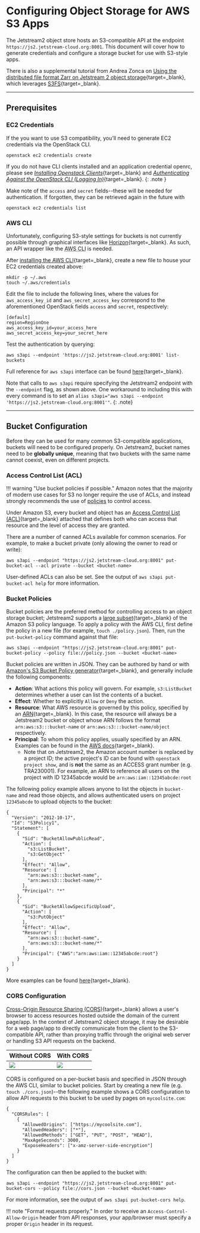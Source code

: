 # Configuring Object Storage for AWS S3 Apps

The Jetstream2 object store hosts an S3-compatible API at the endpoint `https://js2.jetstream-cloud.org:8001`. This document will cover how to generate credentials and configure a storage bucket for use with S3-style apps. 

There is also a supplemental tutorial from Andrea Zonca on [Using the distributed file format Zarr on Jetstream 2 object storage](https://zonca.dev/2022/04/zarr-jetstream2.html){target=_blank}, which leverages [S3FS](https://pypi.org/project/s3fs/){target=_blank}.

---

## Prerequisites

### EC2 Credentials
If the you want to use S3 compatibility, you’ll need to generate EC2 credentials via the OpenStack CLI.

```
openstack ec2 credentials create
```

If you do not have CLI clients installed and an application credential openrc, please see [*Installing Openstack Clients*](../ui/cli/clients.md){target=_blank} and [*Authenticating Against the OpenStack CLI (Logging In)*](../ui/cli/auth.md){target=_blank}.
{: .note }

Make note of the `access` and `secret` fields--these will be needed for authentication. If forgotten, they can be retrieved again in the future with

```
openstack ec2 credentials list
```

### AWS CLI
Unfortunately, configuring S3-style settings for buckets is not currently possible through graphical interfaces like [Horizon](../ui/horizon/intro.md){target=_blank}. As such, an API wrapper like the <abbr title="Amazon Web Services Command-Line Interface">AWS CLI</abbr> is needed.

After [installing the AWS CLI](https://aws.amazon.com/cli/){target=_blank}, create a new file to house your EC2 credentials created above:

```
mkdir -p ~/.aws
touch ~/.aws/credentials
```

Edit the file to include the following lines, where the values for `aws_access_key_id` and `aws_secret_access_key` correspond to the aforementioned OpenStack fields `access` and `secret`, respectively:

```
[default]
region=RegionOne
aws_access_key_id=your_access_here
aws_secret_access_key=your_secret_here
```

Test the authentication by querying:

```
aws s3api --endpoint 'https://js2.jetstream-cloud.org:8001' list-buckets
```

Full reference for `aws s3api` interface can be found [here](https://docs.aws.amazon.com/cli/latest/reference/s3api/){target=_blank}.

Note that calls to `aws s3api` require specifying the Jetstream2 endpoint with the `--endpoint` flag, as shown above. One workaround to including this with every command is to set an `alias s3api="aws s3api --endpoint 'https://js2.jetstream-cloud.org:8001'"`.
{: .note}

---

## Bucket Configuration

Before they can be used for many common S3-compatible applications, buckets will need to be configured properly. On Jetstream2, bucket names need to be **globally unique**, meaning that two buckets with the same name cannot coexist, even on different projects.

### Access Control List (ACL)

!!! warning "Use bucket policies if possible."
    Amazon notes that the majority of modern use cases for S3 no longer require the use of ACLs, and instead strongly recommends the use of [policies](#bucket-policies) to control access.

Under Amazon S3, every bucket and object has an [Access Control List (ACL)](https://docs.aws.amazon.com/AmazonS3/latest/userguide/acl-overview.html){target=_blank} attached that defines both who can access that resource and the level of access they are granted.

There are a number of canned ACLs available for common scenarios. For example, to make a bucket private (only allowing the owner to read or write):

```
aws s3api --endpoint "https://js2.jetstream-cloud.org:8001" put-bucket-acl --acl private --bucket <bucket-name>
```

User-defined ACLs can also be set. See the output of `aws s3api put-bucket-acl help` for more information.

### Bucket Policies

Bucket policies are the preferred method for controlling access to an object storage bucket; Jetstream2 supports a [large subset](https://docs.ceph.com/en/quincy/radosgw/bucketpolicy/#limitations){target=_blank} of the Amazon S3 policy language. To apply a policy with the AWS CLI, first define the policy in a new file (for example, `touch ./policy.json`). Then, run the `put-bucket-policy` command against that file:

```
aws s3api --endpoint "https://js2.jetstream-cloud.org:8001" put-bucket-policy --policy file://policy.json --bucket <bucket-name>
```

Bucket policies are written in JSON. They can be authored by hand or with [Amazon's S3 Bucket Policy generator](https://awspolicygen.s3.amazonaws.com/policygen.html){target=_blank}, and generally include the following components:

- **Action**: What actions this policy will govern. For example, `s3:ListBucket` determines whether a user can list the contents of a bucket.
- **Effect**: Whether to explicitly `Allow` or `Deny` the action.
- **Resource**: What AWS resource is governed by this policy, specified by an [ARN](https://docs.aws.amazon.com/IAM/latest/UserGuide/reference-arns.html){target=_blank}. In this case, the resource will always be a Jetstream2 bucket or object whose ARN follows the format `arn:aws:s3:::bucket-name` or `arn:aws:s3:::bucket-name/object` respectively.
- **Principal**: To whom this policy applies, usually specified by an ARN. Examples can be found in the [AWS docs](https://docs.aws.amazon.com/AmazonS3/latest/userguide/s3-bucket-user-policy-specifying-principal-intro.html){target=_blank}.
    - Note that on Jetstream2, the Amazon account number is replaced by a project ID; the active project's ID can be found with `openstack project show`, and is **not** the same as an ACCESS grant number (e.g. TRA230001). For example, an ARN to reference all users on the project with ID 12345abcde would be `arn:aws:iam::12345abcde:root`

The following policy example allows anyone to list the objects in `bucket-name` and read those objects, and allows authenticated users on project `12345abcde` to upload objects to the bucket:
```
{
  "Version": "2012-10-17",
  "Id": "S3Policy1",
  "Statement": [
    {
      "Sid": "BucketAllowPublicRead",
      "Action": [
        "s3:ListBucket",
        "s3:GetObject"
      ],
      "Effect": "Allow",
      "Resource": [
        "arn:aws:s3:::bucket-name",
        "arn:aws:s3:::bucket-name/*"
      ],
      "Principal": "*"
    },
    {
      "Sid": "BucketAllowSpecificUpload",
      "Action": [
        "s3:PutObject"
      ],
      "Effect": "Allow",
      "Resource": [
        "arn:aws:s3:::bucket-name",
        "arn:aws:s3:::bucket-name/*"
      ],
      "Principal": {"AWS":"arn:aws:iam::12345abcde:root"}
    }
  ]
}
```
More examples can be found [here](https://docs.aws.amazon.com/AmazonS3/latest/userguide/example-bucket-policies.html){target=_blank}.

### CORS Configuration

[Cross-Origin Resource Sharing (CORS)](https://developer.mozilla.org/en-US/docs/Web/HTTP/CORS){target=_blank} allows a user's browser to access resources hosted outside the domain of the current page/app. In the context of Jetstream2 object storage, it may be desirable for a web page/app to directly communicate from the client to the S3-compatible API, rather than proxying traffic through the original web server or handling S3 API requests on the backend. 

| Without CORS | With CORS |
|------|------|
| <img src="/images/bucket-no-cors.svg" /> | <img src="/images/bucket-with-cors.svg" /> |

CORS is configured on a per-bucket basis and specified in JSON through the AWS CLI, similar to bucket policies. Start by creating a new file (e.g. `touch ./cors.json`)--the following example shows a CORS configuration to allow API requests to this bucket to be used by pages on `mycoolsite.com`:

```
{
  "CORSRules": [
    {
      "AllowedOrigins": ["https://mycoolsite.com"],
      "AllowedHeaders": ["*"],
      "AllowedMethods": ["GET", "PUT", "POST", "HEAD"],
      "MaxAgeSeconds": 3000,
      "ExposeHeaders": ["x-amz-server-side-encryption"]
    }
  ]
}
```

The configuration can then be applied to the bucket with:

```
aws s3api --endpoint "https://js2.jetstream-cloud.org:8001" put-bucket-cors --policy file://cors.json --bucket <bucket-name>
```

For more information, see the output of `aws s3api put-bucket-cors help`.

!!! note "Format requests properly."
    In order to receive an `Access-Control-Allow-Origin` header from API responses, your app/browser must specify a proper `Origin` header in its request.